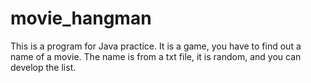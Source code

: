 # movie_hangman

This is a program for Java practice. It is a game, you have to find out a name of a movie. The name is from a txt file, it is random, and you can develop the list. 
